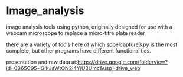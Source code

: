 Image_analysis
==============

image analysis tools using python, originally designed for use with a webcam microscope to replace a micro-titre plate reader

there are a variety of tools here of which sobelcapture3.py is the most complete, but other programs have different functionalities.

presentation and raw data at:https://drive.google.com/folderview?id=0B65C95-lGIkJaWtON2l4YjU3Umc&usp=drive_web

